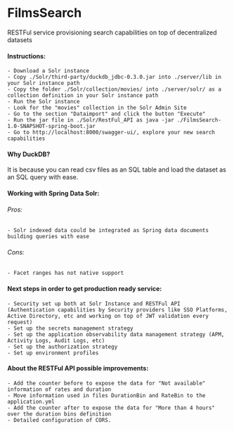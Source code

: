 # FilmsSearch
RESTFul service provisioning search capabilities on top of decentralized datasets

#### Instructions:
    - Download a Solr instance 
    - Copy ./Solr/third-party/duckdb_jdbc-0.3.0.jar into ./server/lib in your Solr instance path
    - Copy the folder ./Solr/collection/movies/ into ./server/solr/ as a collection definition in your Solr instance path
    - Run the Solr instance
    - Look for the "movies" collection in the Solr Admin Site
    - Go to the section "Dataimport" and click the button "Execute"
    - Run the jar file in ./Solr/RestFul_API as java -jar ./FilmsSearch-1.0-SNAPSHOT-spring-boot.jar
    - Go to http://localhost:8000/swagger-ui/, explore your new search capabilities

#### Why DuckDB?
It is because you can read csv files as an SQL table and load the dataset as an SQL query with ease.

#### Working with Spring Data Solr:
###### Pros:
    - Solr indexed data could be integrated as Spring data documents building queries with ease
###### Cons:
    - Facet ranges has not native support

#### Next steps in order to get production ready service:
    - Security set up both at Solr Instance and RESTFul API (Authentication capabilities by Security providers like SSO Platforms, Active Directory, etc and working on top of JWT validation every request)
    - Set up the secrets management strategy
    - Set up the application observability data management strategy (APM, Activity Logs, Audit Logs, etc)
    - Set up the authorization strategy
    - Set up environment profiles

#### About the RESTFul API possible improvements:
    - Add the counter before to expose the data for "Not available" information of rates and duration
    - Move information used in files DurationBin and RateBin to the application.yml
    - Add the counter after to expose the data for "More than 4 hours" over the duration bins definition
    - Detailed configuration of CORS.